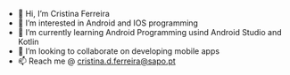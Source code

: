 - 👋 Hi, I’m Cristina Ferreira
- 👀 I’m interested in Android and IOS programming
- 🌱 I’m currently learning Android Programming usind Android Studio and Kotlin
- 💞️ I’m looking to collaborate on developing mobile apps
- 📫 Reach me @ cristina.d.ferreira@sapo.pt

<!---
cristina-ferreira/cristina-ferreira is a ✨ special ✨ repository because its `README.md` (this file) appears on your GitHub profile.
You can click the Preview link to take a look at your changes.
--->
